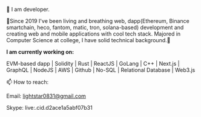 👋 I am developer.

👀Since 2019 I've been living and breathing web, dapp(Ethereum, Binance smartchain, heco, fantom, matic, tron, solana-based) development and creating web and mobile applications with cool tech stack. Majored in Computer Science at college, I have solid technical background.👀

**I am currently working on:**

EVM-based dapp | Solidity | Rust | ReactJS | GoLang | C++ | Next.js | GraphQL | NodeJS | AWS | Github | No-SQL | Relational Database | Web3.js


📫 How to reach:

Email: lightstar0831@gmail.com

Skype: live:.cid.d2ace1a5abf07b31
